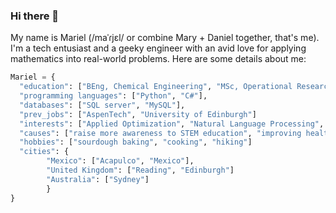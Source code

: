 ### Hi there 👋

My name is Mariel (/maˈɾjɛl/ or combine Mary + Daniel together, that's me). I'm a tech entusiast and a geeky engineer with an avid love for applying mathematics into real-world problems. Here are some details about me:

```python
Mariel = {
  "education": ["BEng, Chemical Engineering", "MSc, Operational Research"],
  "programming languages": ["Python", "C#"],
  "databases": ["SQL server", "MySQL"],
  "prev_jobs": ["AspenTech", "University of Edinburgh"]
  "interests": ["Applied Optimization", "Natural Language Processing", "Heuristic methods for solving problems", "Applied Statistics"]
  "causes": ["raise more awareness to STEM education", "improving healthcare with technology"]
  "hobbies": ["sourdough baking", "cooking", "hiking"]
  "cities": {
        "Mexico": ["Acapulco", "Mexico"],
        "United Kingdom": ["Reading", "Edinburgh"]
        "Australia": ["Sydney"]
        }
}
```

<!--
**mariel-rs/mariel-rs** is a ✨ _special_ ✨ repository because its `README.md` (this file) appears on your GitHub profile.

Here are some ideas to get you started:

- 🔭 I’m currently working on ...
- 🌱 I’m currently learning ...
- 👯 I’m looking to collaborate on ...
- 🤔 I’m looking for help with ...
- 💬 Ask me about ...
- 📫 How to reach me: ...
- 😄 Pronouns: ...
- ⚡ Fun fact: ...
-->
